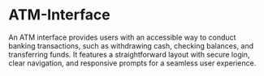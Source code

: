 # ATM-Interface
An ATM interface provides users with an accessible way to conduct banking transactions, such as withdrawing cash, checking balances, and transferring funds. It features a straightforward layout with secure login, clear navigation, and responsive prompts for a seamless user experience.
